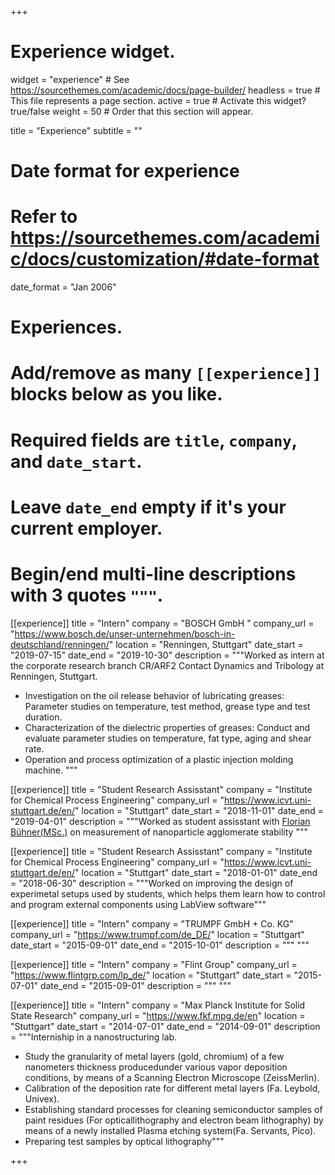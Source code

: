 +++
# Experience widget.
widget = "experience"  # See https://sourcethemes.com/academic/docs/page-builder/
headless = true  # This file represents a page section.
active = true  # Activate this widget? true/false
weight = 50  # Order that this section will appear.

title = "Experience"
subtitle = ""

# Date format for experience
#   Refer to https://sourcethemes.com/academic/docs/customization/#date-format
date_format = "Jan 2006"

# Experiences.
#   Add/remove as many `[[experience]]` blocks below as you like.
#   Required fields are `title`, `company`, and `date_start`.
#   Leave `date_end` empty if it's your current employer.
#   Begin/end multi-line descriptions with 3 quotes `"""`.
[[experience]]
  title = "Intern"
  company = "BOSCH GmbH "
  company_url = "https://www.bosch.de/unser-unternehmen/bosch-in-deutschland/renningen/"
  location = "Renningen, Stuttgart"
  date_start = "2019-07-15"
  date_end = "2019-10-30"
  description = """Worked as intern at the corporate research branch CR/ARF2 Contact Dynamics and Tribology at Renningen, Stuttgart.<br/>
- Investigation on the oil release behavior of lubricating greases: Parameter studies on temperature, test method, grease type and test duration.<br/>
- Characterization of the dielectric properties of greases: Conduct and evaluate parameter studies on temperature, fat type, aging and shear rate.<br/>
- Operation and process optimization of a plastic injection molding machine.
  """

[[experience]]
  title = "Student Research Assisstant"
  company = "Institute for Chemical Process Engineering"
  company_url = "https://www.icvt.uni-stuttgart.de/en/"
  location = "Stuttgart"
  date_start = "2018-11-01"
  date_end = "2019-04-01"
  description = """Worked as student assisstant with [Florian Bühner(MSc.)](https://www.icvt.uni-stuttgart.de/institut/team/Buehner/) on measurement of nanoparticle agglomerate stability """


[[experience]]
  title = "Student Research Assisstant"
  company = "Institute for Chemical Process Engineering"
  company_url = "https://www.icvt.uni-stuttgart.de/en/"
  location = "Stuttgart"
  date_start = "2018-01-01"
  date_end = "2018-06-30"
  description = """Worked on improving the design of experimetal setups used by students, which helps them learn how to control and program external components using LabView software"""
  

[[experience]]
  title = "Intern"
  company = "TRUMPF GmbH + Co. KG"
  company_url = "https://www.trumpf.com/de_DE/"
  location = "Stuttgart"
  date_start = "2015-09-01"
  date_end = "2015-10-01"
  description = """ """  
  
  
[[experience]]
  title = "Intern"
  company = "Flint Group"
  company_url = "https://www.flintgrp.com/lp_de/"
  location = "Stuttgart"
  date_start = "2015-07-01"
  date_end = "2015-09-01"
  description = """ """  
  
  
[[experience]]
  title = "Intern"
  company = "Max Planck Institute for Solid State Research"
  company_url = "https://www.fkf.mpg.de/en"
  location = "Stuttgart"
  date_start = "2014-07-01"
  date_end = "2014-09-01"
  description = """Interniship in a nanostructuring lab.	
- Study the granularity of metal layers (gold, chromium) of a few nanometers thickness producedunder various vapor deposition conditions, by means of a Scanning Electron Microscope (ZeissMerlin).<br/>
- Calibration of the deposition rate for different metal layers (Fa. Leybold, Univex).<br/>
- Establishing standard processes for cleaning semiconductor samples of paint residues (For opticallithography and electron beam lithography) by means of a newly installed Plasma etching system(Fa. Servants, Pico).<br/>
- Preparing test samples by optical lithography"""  
  
+++
